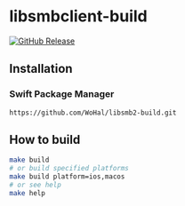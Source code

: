 # libsmbclient-build


[![GitHub Release](https://img.shields.io/github/v/release/WoHal/libsmb2-build)](https://github.com/WoHal/libsmb2-build/releases)


## Installation

### Swift Package Manager

```
https://github.com/WoHal/libsmb2-build.git
```

## How to build

```bash
make build
# or build specified platforms 
make build platform=ios,macos
# or see help
make help
```
